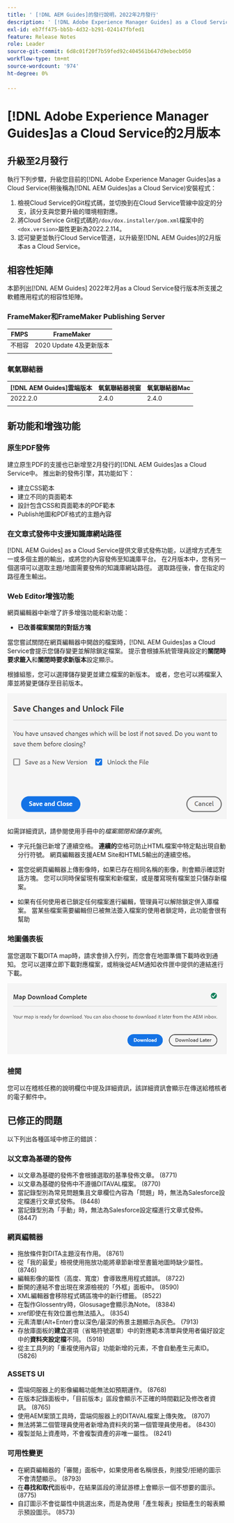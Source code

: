 ```yaml
---
title: ' [!DNL AEM Guides]的發行說明，2022年2月發行'
description: ' [!DNL Adobe Experience Manager Guides] as a Cloud Service的2月版本'
exl-id: eb7ff475-bb5b-4d32-b291-024147fbfed1
feature: Release Notes
role: Leader
source-git-commit: 6d8c01f20f7b59fed92c404561b647d9ebecb050
workflow-type: tm+mt
source-wordcount: '974'
ht-degree: 0%

---
```


# [!DNL Adobe Experience Manager Guides]as a Cloud Service的2月版本

## 升級至2月發行

執行下列步驟，升級您目前的[!DNL Adobe Experience Manager Guides]as a Cloud Service(稍後稱為[!DNL AEM Guides]as a Cloud Service)安裝程式：
1. 檢視Cloud Service的Git程式碼，並切換到在Cloud Service管線中設定的分支，該分支與您要升級的環境相對應。
1. 將Cloud Service Git程式碼的`/dox/dox.installer/pom.xml`檔案中的`<dox.version>`屬性更新為2022.2.114。
1. 認可變更並執行Cloud Service管道，以升級至[!DNL AEM Guides]的2月版本as a Cloud Service。

## 相容性矩陣

本節列出[!DNL AEM Guides] 2022年2月as a Cloud Service發行版本所支援之軟體應用程式的相容性矩陣。

### FrameMaker和FrameMaker Publishing Server

| FMPS | FrameMaker |
| --- | --- |
| 不相容 | 2020 Update 4及更新版本 |
| | |


### 氧氣聯結器

| [!DNL AEM Guides]雲端版本 | 氧氣聯結器視窗 | 氧氣聯結器Mac |
| --- | --- | --- |
| 2022.2.0 | 2.4.0 | 2.4.0 |
|  |  |  |


## 新功能和增強功能

### 原生PDF發佈

建立原生PDF的支援也已新增至2月發行的[!DNL AEM Guides]as a Cloud Service中。 推出新的發佈引擎，其功能如下：
* 建立CSS範本
* 建立不同的頁面範本
* 設計包含CSS和頁面範本的PDF範本
* Publish地圖和PDF格式的主題內容

### 在文章式發佈中支援知識庫網站路徑

[!DNL AEM Guides] as a Cloud Service提供文章式發佈功能，以遞增方式產生一或多個主題的輸出，或將您的內容發佈至知識庫平台。 在2月版本中，您有另一個選項可以選取主題/地圖需要發佈的知識庫網站路徑。 選取路徑後，會在指定的路徑產生輸出。

### Web Editor增強功能

網頁編輯器中新增了許多增強功能和新功能：

* **已改善檔案關閉的對話方塊**

當您嘗試關閉在網頁編輯器中開啟的檔案時，[!DNL AEM Guides]as a Cloud Service會提示您儲存變更並解除鎖定檔案。 提示會根據系統管理員設定的&#x200B;**關閉時要求籤入**&#x200B;和&#x200B;**關閉時要求新版本**&#x200B;設定顯示。

根據組態，您可以選擇儲存變更並建立檔案的新版本。 或者，您也可以將檔案入庫並將變更儲存至目前版本。

![檔案關閉](assets/file-close-save-changes-unlock.png)

如需詳細資訊，請參閱使用手冊中的&#x200B;*檔案關閉和儲存案例*。

* 字元托盤已新增了連續空格。  **連續的**&#x200B;空格可防止HTML檔案中特定點出現自動分行符號。 網頁編輯器支援AEM Site和HTML5輸出的連續空格。

* 當您從網頁編輯器上傳影像時，如果已存在相同名稱的影像，則會顯示確認對話方塊。 您可以同時保留現有檔案和新檔案，或是覆寫現有檔案並只儲存新檔案。

* 如果有任何使用者已鎖定任何檔案進行編輯，管理員可以解除鎖定併入庫檔案。 當某些檔案需要編輯但已被無法簽入檔案的使用者鎖定時，此功能會很有幫助

### 地圖儀表板

當您選取下載DITA map時，請求會排入佇列，而您會在地圖準備下載時收到通知。 您可以選擇立即下載對應檔案，或稍後從AEM通知收件匣中提供的連結進行下載。

![地圖下載](assets/download-map-prompt.png)

### 檢閱

您可以在稽核任務的說明欄位中提及詳細資訊，該詳細資訊會顯示在傳送給稽核者的電子郵件中。

## 已修正的問題

以下列出各種區域中修正的錯誤：

### 以文章為基礎的發佈

* 以文章為基礎的發佈不會根據選取的基準發佈文章。 (8771)
* 以文章為基礎的發佈中不遵循DITAVAL檔案。 (8770)
* 當記錄型別為常見問題集且文章欄位內容為「問題」時，無法為Salesforce設定檔進行文章式發佈。 (8448)
* 當記錄型別為「手動」時，無法為Salesforce設定檔進行文章式發佈。 (8447)

### 網頁編輯器

* 拖放條件對DITA主題沒有作用。 (8761)
* 從「我的最愛」檢視使用拖放功能將章節新增至書籤地圖時缺少屬性。 (8746)
* 編輯影像的屬性（高度、寬度）會導致應用程式錯誤。 (8722)
* 斷開的連結不會出現在來源檢視的「外框」面板中。 (8590)
* XML編輯器會移除程式碼區塊中的新行標籤。 (8522)
* 在製作Glossentry時，Glosusage會顯示為Note。 (8384)
* xref即使在有效位置也無法插入。 (8354)
* 元素清單(Alt+Enter)會以深色/最深的佈景主題顯示為灰色。 (7913)
* 存放庫面板的&#x200B;**建立**&#x200B;選項（省略符號選單）中的對應範本清單與使用者偏好設定中的&#x200B;**資料夾設定檔**&#x200B;不同。 (5918)
* 從主工具列的「重複使用內容」功能新增的元素，不會自動產生元素ID。 (5826)

### ASSETS UI

* 雲端伺服器上的影像編輯功能無法如預期運作。 (8768)
* 在版本記錄面板中，「目前版本」區段會顯示不正確的時間戳記及修改者資訊。 (8765)
* 使用AEM案頭工具時，雲端伺服器上的DITAVAL檔案上傳失敗。 (8707)
* 無法將第二個管理員使用者新增為資料夾的第一個管理員使用者。 (8430)
* 複製並貼上資產時，不會複製資產的非唯一屬性。 (8241)

### 可用性變更

* 在網頁編輯器的「審閱」面板中，如果使用者名稱很長，則接受/拒絕的圖示不會清楚顯示。 (8793)
* 在&#x200B;**尋找和取代**&#x200B;面板中，在結果區段的滑鼠游標上會顯示一個不想要的圖示。 (8775)
* 自訂圖示不會從屬性中挑選出來，而是為使用「產生報表」按鈕產生的報表顯示預設圖示。 (8573)
